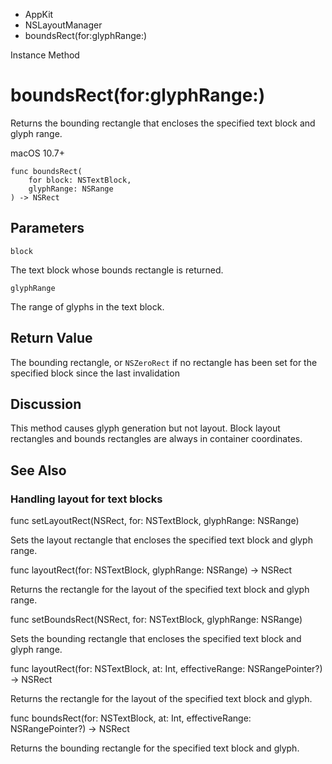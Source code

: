 

- AppKit
- NSLayoutManager
-  boundsRect(for:glyphRange:) 

Instance Method

# boundsRect(for:glyphRange:)

Returns the bounding rectangle that encloses the specified text block and glyph range.

macOS 10.7+

``` source
func boundsRect(
    for block: NSTextBlock,
    glyphRange: NSRange
) -> NSRect
```

## Parameters 

`block`  

The text block whose bounds rectangle is returned.

`glyphRange`  

The range of glyphs in the text block.

## Return Value

The bounding rectangle, or `NSZeroRect` if no rectangle has been set for the specified block since the last invalidation

## Discussion

This method causes glyph generation but not layout. Block layout rectangles and bounds rectangles are always in container coordinates.

## See Also

### Handling layout for text blocks

func setLayoutRect(NSRect, for: NSTextBlock, glyphRange: NSRange)

Sets the layout rectangle that encloses the specified text block and glyph range.

func layoutRect(for: NSTextBlock, glyphRange: NSRange) -> NSRect

Returns the rectangle for the layout of the specified text block and glyph range.

func setBoundsRect(NSRect, for: NSTextBlock, glyphRange: NSRange)

Sets the bounding rectangle that encloses the specified text block and glyph range.

func layoutRect(for: NSTextBlock, at: Int, effectiveRange: NSRangePointer?) -> NSRect

Returns the rectangle for the layout of the specified text block and glyph.

func boundsRect(for: NSTextBlock, at: Int, effectiveRange: NSRangePointer?) -> NSRect

Returns the bounding rectangle for the specified text block and glyph.

